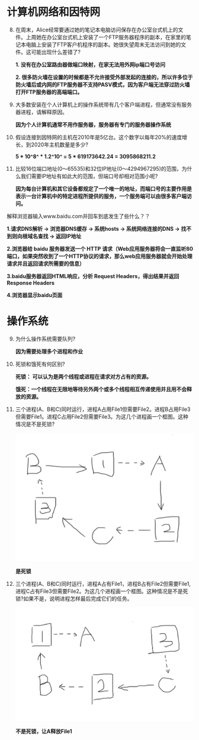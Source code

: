 # 计算机网络和因特网

8. 在周末，Alice经常要通过她的笔记本电脑访问保存在办公室台式机上的文件。上周她在办公室台式机上安装了一个FTP服务器程序的副本，在家里的笔记本电脑上安装了FTP客户机程序的副本。她很失望周末无法访问到她的文件。这可能出现什么差错了?

   **1. 没有在办公室路由器做端口映射，在家无法用外网ip端口号访问**

   **2. 很多防火墙在设置的时候都是不允许接受外部发起的连接的，所以许多位于防火墙后或内网的FTP服务器不支持PASV模式，因为客户端无法穿过防火墙打开FTP服务器的高端端口。**

9. 大多数安装在个人计算机上的操作系统带有几个客户端进程，但通常没有服务器进程，请解释原因。

   **因为个人计算机通常不用作服务器，服务器有专门的服务器操作系统**

3. 假设连接到因特网的主机在2010年是5亿台。这个数字以每年20%的速度增长，到2020年主机数量是多少?

   **5 * 10^8^ * 1.2^10^ = 5 * 619173642.24 = 3095868211.2**

9. 比较16位端口地址(0〜65535)和32位IP地址(0〜4294967295)的范围，为什么我们需要IP地址有如此大的范围，但端口号却相对范围小呢?

   **因为每台计算机和其它设备都规定了一个唯一的地址，而端口号的主要作用是表示一台计算机中的特定进程所提供的服务，一个服务端可以由很多客户端访问。**



解释浏览器输入www.baidu.com并回车到底发生了些什么？？

**1.请求DNS解析 → 浏览器DNS缓存 → 系统hosts → 系统网络连接的DNS → 找不到则向根域名查找 → 返回IP地址**

**2.浏览器给 baidu 服务器发送一个 HTTP 请求（Web应用服务器将会一直监听80端口，如果突然收到了一个HTTP协议的请求，那么web应用服务器就会开始处理请求并且返回请求所需要的信息）**

**3.baidu服务器返回HTML响应，分析 Request Headers，得出结果并返回Response Headers**

**4.浏览器显示baidu页面**



# 操作系统

9. 为什么操作系统需要队列?

   **因为需要处理多个进程和作业**

10. 死锁和饿死有何区别?

    **死锁： 可以认为是两个线程或进程在请求对方占有的资源。**

    **饿死：一个线程在无限地等待另外两个或多个线程相互传递使用并且用不会释放的资源。**

11. 三个进程(A、B和C)同时运行，进程A占用File1但需要File2。进程B占用File3但需要File1。进程C占用File2但需要File3。为这几个进程画一个框图。这种情况是不是死锁?

    ![pic](https://github.com/Jakeharper6/study/raw/master/pictures/2.png)

    **是死锁**

12. 三个进程(A、B和C)同时运行，进程A占有File1，进程B占有File2但需要File1,进程C占有File3但需要File2。为这几个进程画一个框图。这种情况是不是死锁?如果不是，说明进程怎样最后完成它们的任务。

    ![pic](https://github.com/Jakeharper6/study/raw/master/pictures/3.png)

    **不是死锁，让A释放File1**

